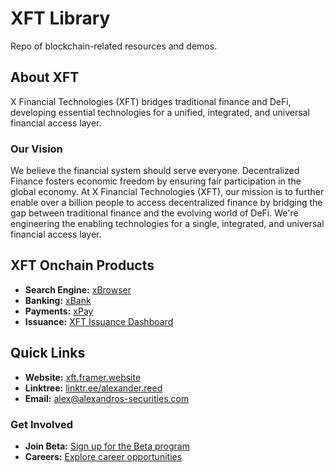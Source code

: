 # XFT Library
Repo of blockchain-related resources and demos. 

## About XFT
X Financial Technologies (XFT) bridges traditional finance and DeFi, developing essential technologies for a unified, integrated, and universal financial access layer.

### Our Vision
We believe the financial system should serve everyone. Decentralized Finance fosters economic freedom by ensuring fair participation in the global economy. At X Financial Technologies (XFT), our mission is to further enable over a billion people to access decentralized finance by bridging the gap between traditional finance and the evolving world of DeFi. We're engineering the enabling technologies for a single, integrated, and universal financial access layer.

## XFT Onchain Products
- **Search Engine:** [xBrowser](https://xchains.w3spaces.com/#gsc.tab=0)
- **Banking:** [xBank](https://xchains.w3spaces.com/pages/xbank.html)
- **Payments:** [xPay](https://payment-two-wheat.vercel.app/)
- **Issuance:** [XFT Issuance Dashboard](https://xissue.replit.app/)

## Quick Links
- **Website:** [xft.framer.website](https://xft.framer.website/)
- **Linktree:** [linktr.ee/alexander.reed](https://linktr.ee/alexander.reed)
- **Email:** [alex@alexandros-securities.com](mailto:alex@alexandros-securities.com)

### Get Involved
- **Join Beta:** [Sign up for the Beta program](https://forms.gle/WVjqETCU2rNkadVp8)
- **Careers:** [Explore career opportunities](https://forms.gle/we2Z4VBqruhF3nvd8)

